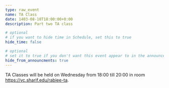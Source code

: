 ```yaml
---
type: raw_event
name: TA Class
date: 1403-08-18T18:00:00+0:00
description: Part two TA class

# optional
# if you want to hide time in Schedule, set this to true
hide_time: false

# optional
# set it to true if you don't want this event appear to in the announcements section
hide_from_announcments: true
---
```

<!-- you can create custom content using markdown. this section will be placed in "Course Materials (in schedule section)" -->
TA Classes will be held on Wednesday from 18:00 till 20:00 in room https://vc.sharif.edu/rabiee-ta.